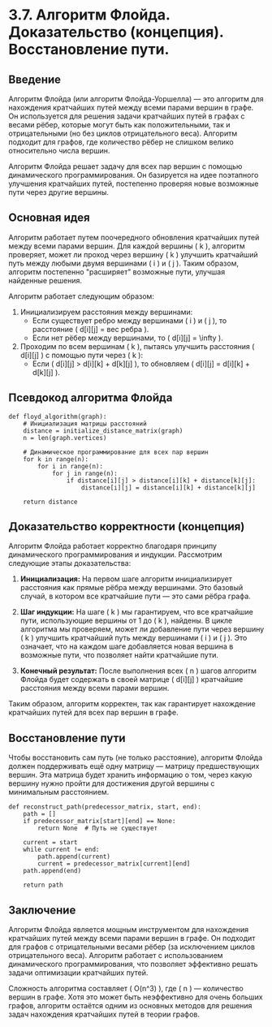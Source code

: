 # 3.7. Алгоритм Флойда. Доказательство (концепция). Восстановление пути.

## Введение

Алгоритм Флойда (или алгоритм Флойда-Уоршелла) — это алгоритм для нахождения кратчайших путей между всеми парами вершин в графе. Он используется для решения задачи кратчайших путей в графах с весами рёбер, которые могут быть как положительными, так и отрицательными (но без циклов отрицательного веса). Алгоритм подходит для графов, где количество рёбер не слишком велико относительно числа вершин.

Алгоритм Флойда решает задачу для всех пар вершин с помощью динамического программирования. Он базируется на идее поэтапного улучшения кратчайших путей, постепенно проверяя новые возможные пути через другие вершины.

## Основная идея

Алгоритм работает путем поочередного обновления кратчайших путей между всеми парами вершин. Для каждой вершины \( k \), алгоритм проверяет, может ли проход через вершину \( k \) улучшить кратчайший путь между любыми двумя вершинами \( i \) и \( j \). Таким образом, алгоритм постепенно "расширяет" возможные пути, улучшая найденные решения.

Алгоритм работает следующим образом:
1. Инициализируем расстояния между вершинами:
   - Если существует ребро между вершинами \( i \) и \( j \), то расстояние \( d[i][j] = вес ребра \).
   - Если нет рёбер между вершинами, то \( d[i][j] = \infty \).
2. Проходим по всем вершинам \( k \), пытаясь улучшить расстояния \( d[i][j] \) с помощью пути через \( k \):
   - Если \( d[i][j] > d[i][k] + d[k][j] \), то обновляем \( d[i][j] = d[i][k] + d[k][j] \).

## Псевдокод алгоритма Флойда

```text
def floyd_algorithm(graph):
    # Инициализация матрицы расстояний
    distance = initialize_distance_matrix(graph)
    n = len(graph.vertices)
    
    # Динамическое программирование для всех пар вершин
    for k in range(n):
        for i in range(n):
            for j in range(n):
                if distance[i][j] > distance[i][k] + distance[k][j]:
                    distance[i][j] = distance[i][k] + distance[k][j]
    
    return distance
```

## Доказательство корректности (концепция)

Алгоритм Флойда работает корректно благодаря принципу динамического программирования и индукции. Рассмотрим следующие этапы доказательства:

1. **Инициализация:** На первом шаге алгоритм инициализирует расстояния как прямые рёбра между вершинами. Это базовый случай, в котором все кратчайшие пути — это сами рёбра графа.
   
2. **Шаг индукции:** На шаге \( k \) мы гарантируем, что все кратчайшие пути, использующие вершины от 1 до \( k \), найдены. В цикле алгоритма мы проверяем, может ли добавление пути через вершину \( k \) улучшить кратчайший путь между вершинами \( i \) и \( j \). Это означает, что на каждом шаге добавляется новая вершина в возможные пути, что позволяет найти кратчайшие пути.

3. **Конечный результат:** После выполнения всех \( n \) шагов алгоритм Флойда будет содержать в своей матрице \( d[i][j] \) кратчайшие расстояния между всеми парами вершин.

Таким образом, алгоритм корректен, так как гарантирует нахождение кратчайших путей для всех пар вершин в графе.

## Восстановление пути

Чтобы восстановить сам путь (не только расстояние), алгоритм Флойда должен поддерживать ещё одну матрицу — матрицу предшествующих вершин. Эта матрица будет хранить информацию о том, через какую вершину нужно пройти для достижения другой вершины с минимальным расстоянием.

```text
def reconstruct_path(predecessor_matrix, start, end):
    path = []
    if predecessor_matrix[start][end] == None:
        return None  # Путь не существует
    
    current = start
    while current != end:
        path.append(current)
        current = predecessor_matrix[current][end]
    path.append(end)
    
    return path
```

## Заключение

Алгоритм Флойда является мощным инструментом для нахождения кратчайших путей между всеми парами вершин в графе. Он подходит для графов с отрицательными весами рёбер (за исключением циклов отрицательного веса). Алгоритм работает с использованием динамического программирования, что позволяет эффективно решать задачи оптимизации кратчайших путей.

Сложность алгоритма составляет \( O(n^3) \), где \( n \) — количество вершин в графе. Хотя это может быть неэффективно для очень больших графов, алгоритм остаётся одним из основных методов для решения задач нахождения кратчайших путей в теории графов.
